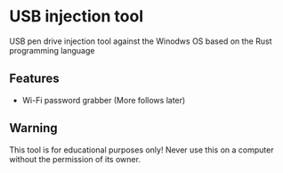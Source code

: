 # USB injection tool
USB pen drive injection tool against the Winodws OS based on the Rust programming language

## Features
- Wi-Fi password grabber
(More follows later)

## Warning
This tool is for educational purposes only! Never use this on a computer without the permission of its owner.
